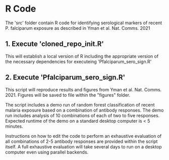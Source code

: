 # R Code

The 'src' folder contain R code for identifying serological markers of recent P. falciparum exposure as described in Yman et al. Nat. Comms. 2021

## 1. Execute 'cloned_repo_init.R'
    
  This will establish a local version of R including the appropriate version of the necessary dependencies for executeing 'Pfalciparum_sero_sign.R'
    
## 2. Execute 'Pfalciparum_sero_sign.R'

  This script will reproduce results and figures from Yman et al. Nat. Comms. 2021. Figures will be saved to file within the "figures" folder.

  The script includes a demo run of random forest classification of recent malaria exposure based on a combination of antibody responses.
  The demo run includes analysis of 10 combinations of each of two to five responses. Expected runtime of the demo on a standard desktop computer is < 5 minutes.

  Instructions on how to edit the code to perform an exhaustive evaluation of all combinations of 2-5 antibody responses are provided within the script itself. 
  A full exhaustive evaluation will take several days to run on a desktop computer even using parallel backends.



